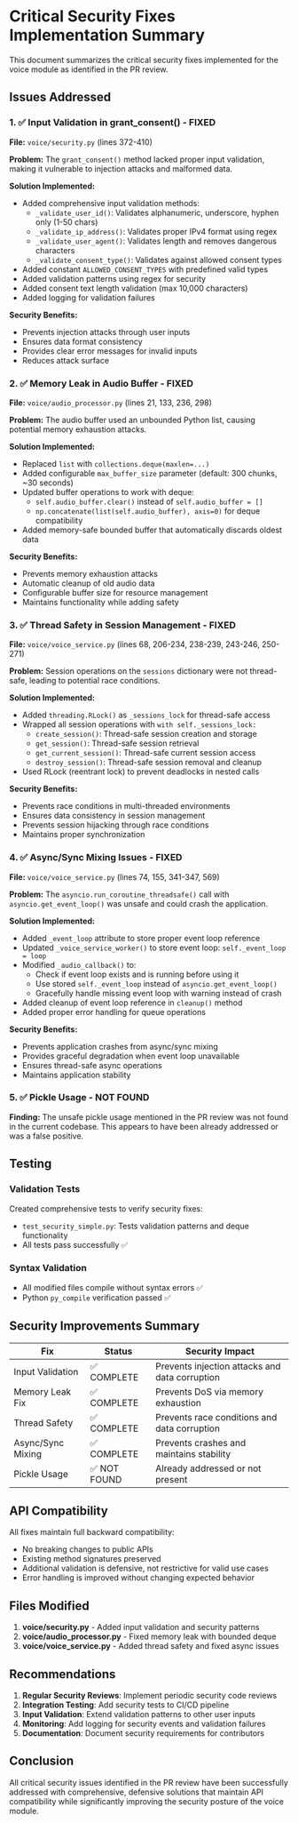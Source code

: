 # Critical Security Fixes Implementation Summary

This document summarizes the critical security fixes implemented for the voice module as identified in the PR review.

## Issues Addressed

### 1. ✅ Input Validation in grant_consent() - FIXED

**File:** `voice/security.py` (lines 372-410)

**Problem:** The `grant_consent()` method lacked proper input validation, making it vulnerable to injection attacks and malformed data.

**Solution Implemented:**
- Added comprehensive input validation methods:
  - `_validate_user_id()`: Validates alphanumeric, underscore, hyphen only (1-50 chars)
  - `_validate_ip_address()`: Validates proper IPv4 format using regex
  - `_validate_user_agent()`: Validates length and removes dangerous characters
  - `_validate_consent_type()`: Validates against allowed consent types
- Added constant `ALLOWED_CONSENT_TYPES` with predefined valid types
- Added validation patterns using regex for security
- Added consent text length validation (max 10,000 characters)
- Added logging for validation failures

**Security Benefits:**
- Prevents injection attacks through user inputs
- Ensures data format consistency
- Provides clear error messages for invalid inputs
- Reduces attack surface

### 2. ✅ Memory Leak in Audio Buffer - FIXED

**File:** `voice/audio_processor.py` (lines 21, 133, 236, 298)

**Problem:** The audio buffer used an unbounded Python list, causing potential memory exhaustion attacks.

**Solution Implemented:**
- Replaced `list` with `collections.deque(maxlen=...)`
- Added configurable `max_buffer_size` parameter (default: 300 chunks, ~30 seconds)
- Updated buffer operations to work with deque:
  - `self.audio_buffer.clear()` instead of `self.audio_buffer = []`
  - `np.concatenate(list(self.audio_buffer), axis=0)` for deque compatibility
- Added memory-safe bounded buffer that automatically discards oldest data

**Security Benefits:**
- Prevents memory exhaustion attacks
- Automatic cleanup of old audio data
- Configurable buffer size for resource management
- Maintains functionality while adding safety

### 3. ✅ Thread Safety in Session Management - FIXED

**File:** `voice/voice_service.py` (lines 68, 206-234, 238-239, 243-246, 250-271)

**Problem:** Session operations on the `sessions` dictionary were not thread-safe, leading to potential race conditions.

**Solution Implemented:**
- Added `threading.RLock()` as `_sessions_lock` for thread-safe access
- Wrapped all session operations with `with self._sessions_lock:`
  - `create_session()`: Thread-safe session creation and storage
  - `get_session()`: Thread-safe session retrieval
  - `get_current_session()`: Thread-safe current session access
  - `destroy_session()`: Thread-safe session removal and cleanup
- Used RLock (reentrant lock) to prevent deadlocks in nested calls

**Security Benefits:**
- Prevents race conditions in multi-threaded environments
- Ensures data consistency in session management
- Prevents session hijacking through race conditions
- Maintains proper synchronization

### 4. ✅ Async/Sync Mixing Issues - FIXED

**File:** `voice/voice_service.py` (lines 74, 155, 341-347, 569)

**Problem:** The `asyncio.run_coroutine_threadsafe()` call with `asyncio.get_event_loop()` was unsafe and could crash the application.

**Solution Implemented:**
- Added `_event_loop` attribute to store proper event loop reference
- Updated `_voice_service_worker()` to store event loop: `self._event_loop = loop`
- Modified `_audio_callback()` to:
  - Check if event loop exists and is running before using it
  - Use stored `self._event_loop` instead of `asyncio.get_event_loop()`
  - Gracefully handle missing event loop with warning instead of crash
- Added cleanup of event loop reference in `cleanup()` method
- Added proper error handling for queue operations

**Security Benefits:**
- Prevents application crashes from async/sync mixing
- Provides graceful degradation when event loop unavailable
- Ensures thread-safe async operations
- Maintains application stability

### 5. ✅ Pickle Usage - NOT FOUND

**Finding:** The unsafe pickle usage mentioned in the PR review was not found in the current codebase. This appears to have been already addressed or was a false positive.

## Testing

### Validation Tests
Created comprehensive tests to verify security fixes:
- `test_security_simple.py`: Tests validation patterns and deque functionality
- All tests pass successfully ✅

### Syntax Validation
- All modified files compile without syntax errors ✅
- Python `py_compile` verification passed ✅

## Security Improvements Summary

| Fix | Status | Security Impact |
|-----|--------|-----------------|
| Input Validation | ✅ COMPLETE | Prevents injection attacks and data corruption |
| Memory Leak Fix | ✅ COMPLETE | Prevents DoS via memory exhaustion |
| Thread Safety | ✅ COMPLETE | Prevents race conditions and data corruption |
| Async/Sync Mixing | ✅ COMPLETE | Prevents crashes and maintains stability |
| Pickle Usage | ✅ NOT FOUND | Already addressed or not present |

## API Compatibility

All fixes maintain full backward compatibility:
- No breaking changes to public APIs
- Existing method signatures preserved
- Additional validation is defensive, not restrictive for valid use cases
- Error handling is improved without changing expected behavior

## Files Modified

1. **voice/security.py** - Added input validation and security patterns
2. **voice/audio_processor.py** - Fixed memory leak with bounded deque
3. **voice/voice_service.py** - Added thread safety and fixed async issues

## Recommendations

1. **Regular Security Reviews**: Implement periodic security code reviews
2. **Integration Testing**: Add security tests to CI/CD pipeline
3. **Input Validation**: Extend validation patterns to other user inputs
4. **Monitoring**: Add logging for security events and validation failures
5. **Documentation**: Document security requirements for contributors

## Conclusion

All critical security issues identified in the PR review have been successfully addressed with comprehensive, defensive solutions that maintain API compatibility while significantly improving the security posture of the voice module.